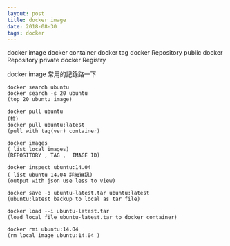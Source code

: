 ```yaml
---
layout: post
title: docker image
date: 2018-08-30
tags: docker
---
```


docker image
docker container
docker tag
docker Repository public
docker Repository private
docker Registry



docker image 常用的記錄路一下

```
docker search ubuntu
docker search -s 20 ubuntu 
(top 20 ubuntu image)
```

```
docker pull ubuntu 
(拉)
docker pull ubuntu:latest 
(pull with tag(ver) container)

docker images 
( list local images)
(REPOSITORY , TAG ,  IMAGE ID)
```

```
docker inspect ubuntu:14.04 
( list ubuntu 14.04 詳細資訊)
(output with json use less to view)
```

```
docker save -o ubuntu-latest.tar ubuntu:latest 
(ubuntu:latest backup to local as tar file)
```

```
docker load --i ubuntu-latest.tar
(load local file ubuntu-latest.tar to docker container)
```

```
docker rmi ubuntu:14.04 
(rm local image ubuntu:14.04 )
```
